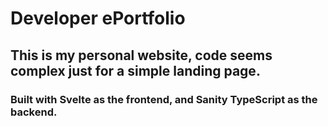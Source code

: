 # Developer ePortfolio

## This is my personal website, code seems complex just for a simple landing page.

### Built with Svelte as the frontend, and Sanity TypeScript as the backend.
